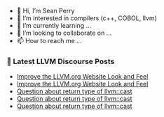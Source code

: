 - 👋 Hi, I’m Sean Perry
- 👀 I’m interested in compilers (c++, COBOL, llvm)
- 🌱 I’m currently learning ...
- 💞️ I’m looking to collaborate on ...
- 📫 How to reach me ...

<!---
s66perry/s66perry is a ✨ special ✨ repository because its `README.md` (this file) appears on your GitHub profile.
You can click the Preview link to take a look at your changes.
--->
### 📕 Latest LLVM Discourse Posts

<!-- DISCOURSE-LLVM:START -->
- [Improve the LLVM.org Website Look and Feel](https://discourse.llvm.org/t/improve-the-llvm-org-website-look-and-feel/76864#post_10)
- [Improve the LLVM.org Website Look and Feel](https://discourse.llvm.org/t/improve-the-llvm-org-website-look-and-feel/76864#post_9)
- [Question about return type of llvm::cast](https://discourse.llvm.org/t/question-about-return-type-of-llvm-cast/77980#post_7)
- [Question about return type of llvm::cast](https://discourse.llvm.org/t/question-about-return-type-of-llvm-cast/77980#post_6)
- [Question about return type of llvm::cast](https://discourse.llvm.org/t/question-about-return-type-of-llvm-cast/77980#post_5)
<!-- DISCOURSE-LLVM:END -->
